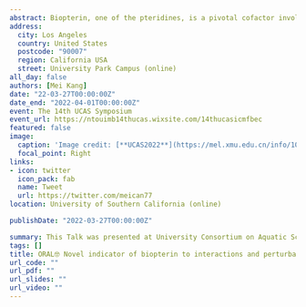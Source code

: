 ```yaml
---
abstract: Biopterin, one of the pteridines, is a pivotal cofactor involved in enzymes activities like cyanobacterium phototaxis signaling     transduction, photochemical oxidation, and UV protection in the ocean. However, due to its low contents, there are few studies regarding the measurement of biopterin in the waters, the biological functions and ecological significances remain largely unexplored. We implemented a modified method for measuring particulate biopterin mostly in phytoplankton and bacterium (170 ng/L of detection limit) in the estuarine and nearshore waters. Results identified biopterin ranging from 9.7–421.9 pmol L–1 (converted as in cells per volume) in the observed areas. The annual average is 25.5 pmol L–1, and the geological and seasonal distribution are as the following, Jiulong River > Transitional Estuary Area > Xiamen Bay; Summer > Spring, Autumn > Winter, respectively. By comparing the environmental properties, biopterin content is strongly positively correlated with Chl-a (R = 0.70), but negatively with pH, DO, and Salinity, suggesting that biopterin could probably be regulated by the abundance of phytoplankton. Results of trace metals distribution may be reflecting the severe perturbations of terrestrial anthropogenic sources via the Jiulong river runoff. Overall, the source of biopterin is mainly contributed by phytoplankton in waters, and as an ecological indicator be potentially applied to the assessment of nutritive levels. Our findings are expected to enrich our understanding of biopterin and trace metals in the field of bioindication and ecological implications under both natural and anthropogenic impacts. 
address:
  city: Los Angeles
  country: United States
  postcode: "90007"
  region: California USA
  street: University Park Campus (online)
all_day: false
authors: [Mei Kang]
date: "22-03-27T00:00:00Z"
date_end: "2022-04-01T00:00:00Z"
event: The 14th UCAS Symposium
event_url: https://ntouimb14thucas.wixsite.com/14thucasicmfbec
featured: false
image:
  caption: 'Image credit: [**UCAS2022**](https://mel.xmu.edu.cn/info/1042/9768.htm)'
  focal_point: Right
links:
- icon: twitter
  icon_pack: fab
  name: Tweet
  url: https://twitter.com/meican77
location: University of Southern California (online)

publishDate: "2022-03-27T00:00:00Z"

summary: This Talk was presented at University Consortium on Aquatic Sciences(UCAS) Symposium in March 2022. 第十四届水环境科学高校联盟研讨会(The 14th UCAS Symposium) 于2022年3月27日-3月31日顺利召开。本次研讨会由台湾海洋大学主办，厦门大学、香港大学、台湾中山大学协办，以线上线下相结合的办会方式联合开展。
tags: []
title: ORAL🤓 Novel indicator of biopterin to interactions and perturbations associated with trace metals in estuarine and coastal waters, Southeast China
url_code: ""
url_pdf: ""
url_slides: ""
url_video: ""
---
```




